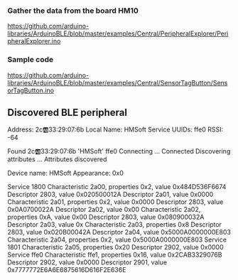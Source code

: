 ### Gather the data from the board HM10
https://github.com/arduino-libraries/ArduinoBLE/blob/master/examples/Central/PeripheralExplorer/PeripheralExplorer.ino

### Sample code
https://github.com/arduino-libraries/ArduinoBLE/blob/master/examples/Central/SensorTagButton/SensorTagButton.ino



Discovered BLE peripheral
-----------------------
Address: 2c:ab:33:29:07:6b
Local Name: HMSoft
Service UUIDs: ffe0 
RSSI: -64

Found 2c:ab:33:29:07:6b 'HMSoft' ffe0
Connecting ...
Connected
Discovering attributes ...
Attributes discovered

Device name: HMSoft
Appearance: 0x0

Service 1800
        Characteristic 2a00, properties 0x2, value 0x484D536F6674
                Descriptor 2803, value 0x020500012A
                Descriptor 2a01, value 0x0000
        Characteristic 2a01, properties 0x2, value 0x0000
                Descriptor 2803, value 0x0A0700022A
                Descriptor 2a02, value 0x00
        Characteristic 2a02, properties 0xA, value 0x00
                Descriptor 2803, value 0x080900032A
                Descriptor 2a03, value 0x
        Characteristic 2a03, properties 0x8
                Descriptor 2803, value 0x020B00042A
                Descriptor 2a04, value 0x5000A0000000E803
        Characteristic 2a04, properties 0x2, value 0x5000A0000000E803
Service 1801
        Characteristic 2a05, properties 0x20
                Descriptor 2902, value 0x0000
Service ffe0
        Characteristic ffe1, properties 0x16, value 0x2CAB3329076B
                Descriptor 2902, value 0x0000
                Descriptor 2901, value 0x7777772E6A6E6875616D616F2E636E


